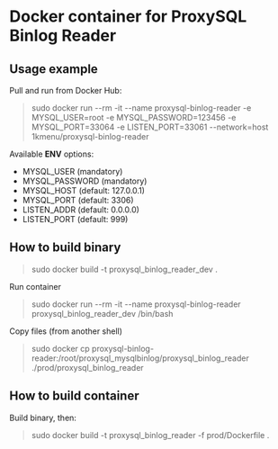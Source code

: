 # Docker container for ProxySQL Binlog Reader

## Usage example

Pull and run from Docker Hub:

> sudo docker run --rm -it --name proxysql-binlog-reader -e MYSQL_USER=root -e MYSQL_PASSWORD=123456 -e MYSQL_PORT=33064 -e LISTEN_PORT=33061 --network=host 1kmenu/proxysql-binlog-reader

Available **ENV** options:
- MYSQL_USER (mandatory)
- MYSQL_PASSWORD (mandatory)
- MYSQL_HOST (default: 127.0.0.1)
- MYSQL_PORT (default: 3306)
- LISTEN_ADDR (default: 0.0.0.0)
- LISTEN_PORT (default: 999)

## How to build binary
> sudo docker build -t proxysql_binlog_reader_dev .

Run container
> sudo docker run --rm -it --name proxysql-binlog-reader proxysql_binlog_reader_dev /bin/bash

Copy files (from another shell)
> sudo docker cp proxysql-binlog-reader:/root/proxysql_mysqlbinlog/proxysql_binlog_reader ./prod/proxysql_binlog_reader

## How to build container
Build binary, then:

> sudo docker build -t proxysql_binlog_reader -f prod/Dockerfile .

